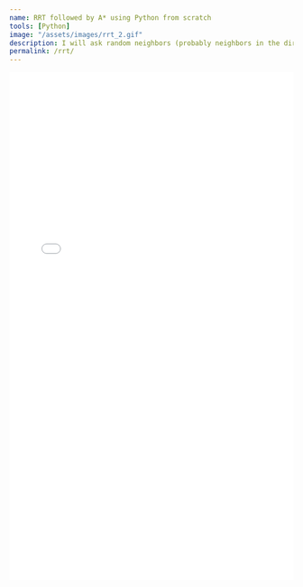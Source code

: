 ```yaml
---
name: RRT followed by A* using Python from scratch
tools: [Python]
image: "/assets/images/rrt_2.gif"
description: I will ask random neighbors (probably neighbors in the direction of goal) about the goal and I obviously have my friend A* to take me to the goal thereafter.
permalink: /rrt/
---
```


<!-- <div class = "center-text floating-rectangle">
<h1>Rapidly-exploring Random Trees</h1>

<p>
Things from scratch
</p> 
</div> -->
<div class = "center-text floating-rectangle">
<iframe src="/assets/html/RRT Article.html" width="100%" height="900px" style="border:none;"></iframe>
</div>